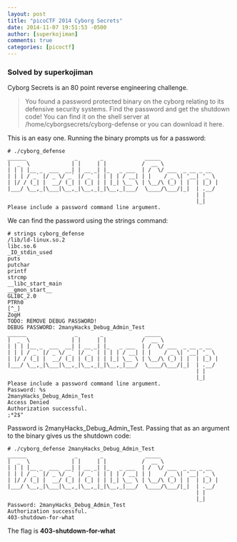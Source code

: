```yaml
---
layout: post
title: "picoCTF 2014 Cyborg Secrets"
date: 2014-11-07 19:51:53 -0500
author: [superkojiman]
comments: true
categories: [picoctf]
---
```


### Solved by superkojiman

Cyborg Secrets is an 80 point reverse engineering challenge. 

> You found a password protected binary on the cyborg relating to its defensive security systems. Find the password and get the shutdown code! You can find it on the shell server at /home/cyborgsecrets/cyborg-defense or you can download it here.

This is an easy one. Running the binary prompts us for a password:

```
# ./cyborg_defense 
______               _       _             _____                  
|  _  \             | |     | |           /  __ \                 
| | | |__ _  ___  __| | __ _| |_   _ ___  | /  \/ ___  _ __ _ __  
| | | / _` |/ _ \/ _` |/ _` | | | | / __| | |    / _ \| '__| '_ \ 
| |/ / (_| |  __/ (_| | (_| | | |_| \__ \ | \__/\ (_) | |  | |_) |
|___/ \__,_|\___|\__,_|\__,_|_|\__,_|___/  \____/\___/|_|  | .__/ 
                                                           | |    
                                                           |_|
Please include a password command line argument.
```

We can find the password using the strings command:

```
# strings cyborg_defense 
/lib/ld-linux.so.2
libc.so.6
_IO_stdin_used
puts
putchar
printf
strcmp
__libc_start_main
__gmon_start__
GLIBC_2.0
PTRh0
[^_]
ZogH
TODO: REMOVE DEBUG PASSWORD!
DEBUG PASSWORD: 2manyHacks_Debug_Admin_Test
______               _       _             _____                  
|  _  \             | |     | |           /  __ \                 
| | | |__ _  ___  __| | __ _| |_   _ ___  | /  \/ ___  _ __ _ __  
| | | / _` |/ _ \/ _` |/ _` | | | | / __| | |    / _ \| '__| '_ \ 
| |/ / (_| |  __/ (_| | (_| | | |_| \__ \ | \__/\ (_) | |  | |_) |
|___/ \__,_|\___|\__,_|\__,_|_|\__,_|___/  \____/\___/|_|  | .__/ 
                                                           | |    
                                                           |_|
Please include a password command line argument.
Password: %s
2manyHacks_Debug_Admin_Test
Access Denied
Authorization successful.
;*2$"
```

Password is 2manyHacks_Debug_Admin_Test. Passing that as an argument to the binary gives us the shutdown code:

```
# ./cyborg_defense 2manyHacks_Debug_Admin_Test
______               _       _             _____                  
|  _  \             | |     | |           /  __ \                 
| | | |__ _  ___  __| | __ _| |_   _ ___  | /  \/ ___  _ __ _ __  
| | | / _` |/ _ \/ _` |/ _` | | | | / __| | |    / _ \| '__| '_ \ 
| |/ / (_| |  __/ (_| | (_| | | |_| \__ \ | \__/\ (_) | |  | |_) |
|___/ \__,_|\___|\__,_|\__,_|_|\__,_|___/  \____/\___/|_|  | .__/ 
                                                           | |    
                                                           |_|
Password: 2manyHacks_Debug_Admin_Test
Authorization successful.
403-shutdown-for-what
```

The flag is **403-shutdown-for-what**
